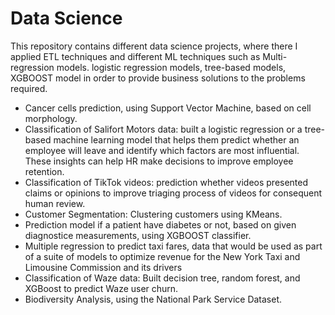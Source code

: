 # Data Science

This repository contains different data science projects, where there I applied ETL techniques and different ML techniques such as Multi-regression models. logistic regression models, tree-based models, XGBOOST model in order to provide business solutions to the problems required. 

* Cancer cells prediction, using  Support Vector Machine, based on cell morphology.
* Classification of Salifort Motors data: built a logistic regression or a tree-based machine learning model that helps them predict whether an employee will leave and identify which factors are most influential. These insights can help HR make decisions to improve employee retention.
* Classification of TikTok videos: prediction whether videos presented claims or opinions to improve triaging process of videos for consequent human review.
* Customer Segmentation: Clustering customers using KMeans. 
* Prediction model if a patient have diabetes or not, based on given diagnostice measurements, using XGBOOST classifier.
* Multiple regression to predict taxi fares, data that would be used as part of a suite of models to optimize revenue for the New York Taxi and Limousine Commission and its drivers
* Classification of Waze data: Built decision tree, random forest, and XGBoost to predict Waze user churn.
* Biodiversity Analysis, using the National Park Service Dataset.


  
